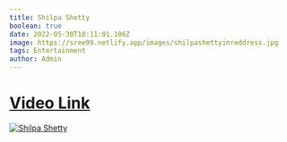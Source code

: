 ```yaml
---
title: Shilpa Shetty
boolean: true
date: 2022-05-30T10:11:01.106Z
image: https://sree99.netlify.app/images/shilpashettyinreddress.jpg
tags: Entertainment
author: Admin
---
```

# [Video Link](https://dailynewz.xyz/shortvids.php?s=shilpashettyinreddress)

[![Shilpa Shetty](https://sree99.netlify.app/images/shilpashettyinreddress.jpg)](https://dailynewz.xyz/shortvids.php?s=shilpashettyinreddress)